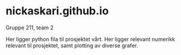 # nickaskari.github.io

Gruppe 211, team 2

Her ligger python fila til prosjektet vårt. Her ligger relevant numerikk relevant til prosjektet, samt plotting av diverse grafer.

